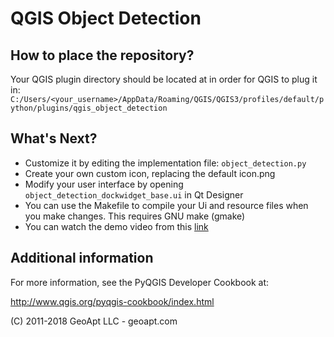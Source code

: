 # QGIS Object Detection

## How to place the repository?
Your QGIS plugin directory should be located at in order for QGIS to plug it in:
`C:/Users/<your_username>/AppData/Roaming/QGIS/QGIS3/profiles/default/python/plugins/qgis_object_detection`

## What's Next?
- Customize it by editing the implementation file: ``object_detection.py``
- Create your own custom icon, replacing the default icon.png
- Modify your user interface by opening `object_detection_dockwidget_base.ui` in Qt Designer
- You can use the Makefile to compile your Ui and resource files when you make changes. This requires GNU make (gmake)
- You can watch the demo video from this [link](https://www.youtube.com/watch?v=07-P3yuw41o&t=4s&ab_channel=Tr%C3%ACnhPh%E1%BA%A1m)

<!-- ## Weights
- You can download 2 folders containing pretrained weights from this [link](https://drive.google.com/drive/folders/1Lr_cA6nJc3kMoOzineWcSJ-rXLT5jvv_?usp=sharing):
  - `deeplabv3_xception_ade20k_train`
  - `log`

and place them in this repository: `./qgis_object_detection/` -->

## Additional information
For more information, see the PyQGIS Developer Cookbook at:

http://www.qgis.org/pyqgis-cookbook/index.html

(C) 2011-2018 GeoApt LLC - geoapt.com
